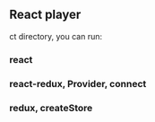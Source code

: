 ## React player

ct directory, you can run:

### react

### react-redux, Provider, connect

### redux, createStore

